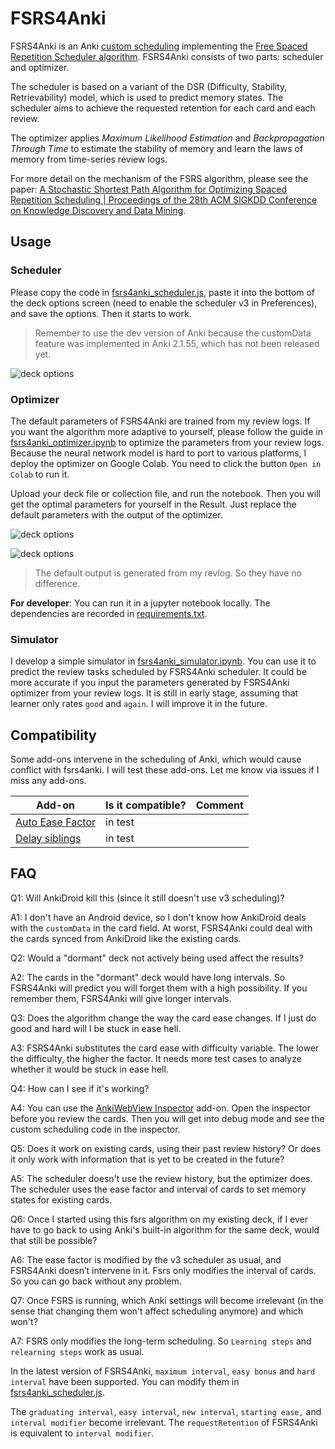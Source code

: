 # FSRS4Anki

FSRS4Anki is an Anki [custom scheduling](https://faqs.ankiweb.net/the-2021-scheduler.html#add-ons-and-custom-scheduling) implementing the [Free Spaced Repetition Scheduler algorithm](https://github.com/open-spaced-repetition/free-spaced-repetition-scheduler). FSRS4Anki consists of two parts: scheduler and optimizer.

The scheduler is based on a variant of the DSR (Difficulty, Stability, Retrievability) model, which is used to predict memory states. The scheduler aims to achieve the requested retention for each card and each review.

The optimizer applies *Maximum Likelihood Estimation* and *Backpropagation Through Time* to estimate the stability of memory and learn the laws of memory from time-series review logs.

For more detail on the mechanism of the FSRS algorithm, please see the paper: [A Stochastic Shortest Path Algorithm for Optimizing Spaced Repetition Scheduling | Proceedings of the 28th ACM SIGKDD Conference on Knowledge Discovery and Data Mining](https://www.maimemo.com/paper/).

## Usage

### Scheduler

Please copy the code in [fsrs4anki_scheduler.js](fsrs4anki_scheduler.js), paste it into the bottom of the deck options screen (need to enable the scheduler v3 in Preferences), and save the options. Then it starts to work.

> Remember to use the dev version of Anki because the customData feature was implemented in Anki 2.1.55, which has not been released yet.

![deck options](.images/deck_options.png)

### Optimizer

The default parameters of FSRS4Anki are trained from my review logs. If you want the algorithm more adaptive to yourself, please follow the guide in [fsrs4anki_optimizer.ipynb](fsrs4anki_optimizer.ipynb) to optimize the parameters from your review logs. Because the neural network model is hard to port to various platforms, I deploy the optimizer on Google Colab. You need to click the button `Open in Colab` to run it.

Upload your deck file or collection file, and run the notebook. Then you will get the optimal parameters for yourself in the Result. Just replace the default parameters with the output of the optimizer.

![deck options](.images/default_output_in_optimizer.png)

![deck options](.images/default_parameters_in_scheduler.jpg)

> The default output is generated from my revlog. So they have no difference.

**For developer**: You can run it in a jupyter notebook locally. The dependencies are recorded in [requirements.txt](requirements.txt).

### Simulator

I develop a simple simulator in [fsrs4anki_simulator.ipynb](fsrs4anki_simulator.ipynb). You can use it to predict the review tasks scheduled by FSRS4Anki scheduler. It could be more accurate if you input the parameters generated by FSRS4Anki optimizer from your review logs. It is still in early stage, assuming that learner only rates `good` and `again`. I will improve it in the future.

## Compatibility

Some add-ons intervene in the scheduling of Anki, which would cause conflict with fsrs4anki. I will test these add-ons. Let me know via issues if I miss any add-ons.

| Add-on                                                       | Is it compatible? | Comment |
| ------------------------------------------------------------ |-------------------| ------- |
| [Auto Ease Factor](https://ankiweb.net/shared/info/1672712021) | in test     |         |
| [Delay siblings](https://ankiweb.net/shared/info/1369579727) | in test           |         |

## FAQ

Q1: Will AnkiDroid kill this (since it still doesn't use v3 scheduling)?

A1: I don't have an Android device, so I don't know how AnkiDroid deals with the `customData` in the card field. At worst, FSRS4Anki could deal with the cards synced from AnkiDroid like the existing cards.



Q2: Would a "dormant" deck not actively being used affect the results?

A2: The cards in the "dormant" deck would have long intervals. So FSRS4Anki will predict you will forget them with a high possibility. If you remember them, FSRS4Anki will give longer intervals.



Q3: Does the algorithm change the way the card ease changes. If I just do good and hard will I be stuck in ease hell.

A3: FSRS4Anki substitutes the card ease with difficulty variable. The lower the difficulty, the higher the factor. It needs more test cases to analyze whether it would be stuck in ease hell.



Q4: How can I see if it's working?

A4: You can use the [AnkiWebView Inspector](https://ankiweb.net/shared/info/31746032) add-on. Open the inspector before you review the cards. Then you will get into debug mode and see the custom scheduling code in the inspector.



Q5: Does it work on existing cards, using their past review history? Or does it only work with information that is yet to be created in the future?

A5: The scheduler doesn't use the review history, but the optimizer does. The scheduler uses the ease factor and interval of cards to set memory states for existing cards.



Q6: Once I started using this fsrs algorithm on my existing deck, if I ever have to go back to using Anki's built-in algorithm for the same deck, would that still be possible?

A6: The ease factor is modified by the v3 scheduler as usual, and FSRS4Anki doesn’t intervene in it. Fsrs only modifies the interval of cards. So you can go back without any problem.



Q7: Once FSRS is running, which Anki settings will become irrelevant (in the sense that changing them won't affect scheduling anymore) and which won't?

A7: FSRS only modifies the long-term scheduling. So `Learning steps` and `relearning steps` work as usual. 

In the latest version of FSRS4Anki, `maximum interval`,  `easy bonus` and `hard interval` have been supported. You can modify them in  [fsrs4anki_scheduler.js](fsrs4anki_scheduler.js). 

The `graduating interval`, `easy interval`, `new interval`, `starting ease,` and `interval modifier` become irrelevant. The `requestRetention` of FSRS4Anki is equivalent to `interval modifier`.
